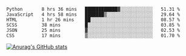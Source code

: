 <!--START_SECTION:waka-->

```text
Python       8 hrs 36 mins   ████████████▓░░░░░░░░░░░░   51.31 %
JavaScript   4 hrs 58 mins   ███████▒░░░░░░░░░░░░░░░░░   29.64 %
HTML         1 hr 26 mins    ██░░░░░░░░░░░░░░░░░░░░░░░   08.57 %
SCSS         38 mins         █░░░░░░░░░░░░░░░░░░░░░░░░   03.85 %
JSON         25 mins         ▓░░░░░░░░░░░░░░░░░░░░░░░░   02.53 %
CSS          17 mins         ▒░░░░░░░░░░░░░░░░░░░░░░░░   01.70 %
```

<!--END_SECTION:waka-->

[![Anurag's GitHub stats](https://github-readme-stats.vercel.app/api?username=FelipeRistow&count_private=true&theme=synthwave)](https://github.com/anuraghazra/github-readme-stats)
